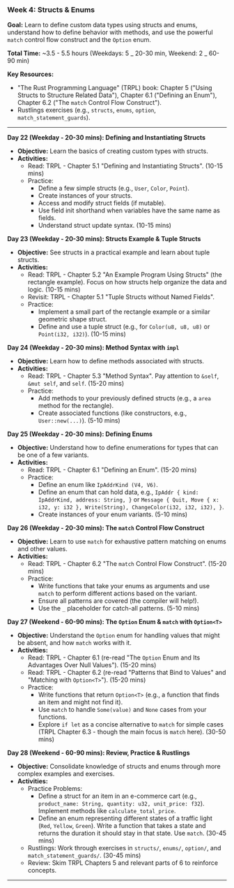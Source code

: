 ### Week 4: Structs & Enums

**Goal:** Learn to define custom data types using structs and enums, understand how to define behavior with methods, and use the powerful `match` control flow construct and the `Option` enum.

**Total Time:** ~3.5 - 5.5 hours (Weekdays: 5 _ 20-30 min, Weekend: 2 _ 60-90 min)

**Key Resources:**

- "The Rust Programming Language" (TRPL) book: Chapter 5 ("Using Structs to Structure Related Data"), Chapter 6.1 ("Defining an Enum"), Chapter 6.2 ("The `match` Control Flow Construct").
- Rustlings exercises (e.g., `structs`, `enums`, `option`, `match_statement_guards`).

---

**Day 22 (Weekday - 20-30 mins): Defining and Instantiating Structs**

- **Objective:** Learn the basics of creating custom types with structs.
- **Activities:**
  - Read: TRPL - Chapter 5.1 "Defining and Instantiating Structs". (10-15 mins)
  - Practice:
    - Define a few simple structs (e.g., `User`, `Color`, `Point`).
    - Create instances of your structs.
    - Access and modify struct fields (if mutable).
    - Use field init shorthand when variables have the same name as fields.
    - Understand struct update syntax. (10-15 mins)

**Day 23 (Weekday - 20-30 mins): Structs Example & Tuple Structs**

- **Objective:** See structs in a practical example and learn about tuple structs.
- **Activities:**
  - Read: TRPL - Chapter 5.2 "An Example Program Using Structs" (the rectangle example). Focus on how structs help organize the data and logic. (10-15 mins)
  - Revisit: TRPL - Chapter 5.1 "Tuple Structs without Named Fields".
  - Practice:
    - Implement a small part of the rectangle example or a similar geometric shape struct.
    - Define and use a tuple struct (e.g., for `Color(u8, u8, u8)` or `Point(i32, i32)`). (10-15 mins)

**Day 24 (Weekday - 20-30 mins): Method Syntax with `impl`**

- **Objective:** Learn how to define methods associated with structs.
- **Activities:**
  - Read: TRPL - Chapter 5.3 "Method Syntax". Pay attention to `&self`, `&mut self`, and `self`. (15-20 mins)
  - Practice:
    - Add methods to your previously defined structs (e.g., a `area` method for the rectangle).
    - Create associated functions (like constructors, e.g., `User::new(...)`). (5-10 mins)

**Day 25 (Weekday - 20-30 mins): Defining Enums**

- **Objective:** Understand how to define enumerations for types that can be one of a few variants.
- **Activities:**
  - Read: TRPL - Chapter 6.1 "Defining an Enum". (15-20 mins)
  - Practice:
    - Define an enum like `IpAddrKind (V4, V6)`.
    - Define an enum that can hold data, e.g., `IpAddr { kind: IpAddrKind, address: String, }` or `Message { Quit, Move { x: i32, y: i32 }, Write(String), ChangeColor(i32, i32, i32), }`.
    - Create instances of your enum variants. (5-10 mins)

**Day 26 (Weekday - 20-30 mins): The `match` Control Flow Construct**

- **Objective:** Learn to use `match` for exhaustive pattern matching on enums and other values.
- **Activities:**
  - Read: TRPL - Chapter 6.2 "The `match` Control Flow Construct". (15-20 mins)
  - Practice:
    - Write functions that take your enums as arguments and use `match` to perform different actions based on the variant.
    - Ensure all patterns are covered (the compiler will help!).
    - Use the `_` placeholder for catch-all patterns. (5-10 mins)

**Day 27 (Weekend - 60-90 mins): The `Option` Enum & `match` with `Option<T>`**

- **Objective:** Understand the `Option` enum for handling values that might be absent, and how `match` works with it.
- **Activities:**
  - Read: TRPL - Chapter 6.1 (re-read "The `Option` Enum and Its Advantages Over Null Values"). (15-20 mins)
  - Read: TRPL - Chapter 6.2 (re-read "Patterns that Bind to Values" and "Matching with `Option<T>`"). (15-20 mins)
  - Practice:
    - Write functions that return `Option<T>` (e.g., a function that finds an item and might not find it).
    - Use `match` to handle `Some(value)` and `None` cases from your functions.
    - Explore `if let` as a concise alternative to `match` for simple cases (TRPL Chapter 6.3 - though the main focus is `match` here). (30-50 mins)

**Day 28 (Weekend - 60-90 mins): Review, Practice & Rustlings**

- **Objective:** Consolidate knowledge of structs and enums through more complex examples and exercises.
- **Activities:**
  - Practice Problems:
    - Define a struct for an item in an e-commerce cart (e.g., `product_name: String, quantity: u32, unit_price: f32`). Implement methods like `calculate_total_price`.
    - Define an enum representing different states of a traffic light (`Red`, `Yellow`, `Green`). Write a function that takes a state and returns the duration it should stay in that state. Use `match`. (30-45 mins)
  - Rustlings: Work through exercises in `structs/`, `enums/`, `option/`, and `match_statement_guards/`. (30-45 mins)
  - Review: Skim TRPL Chapters 5 and relevant parts of 6 to reinforce concepts.

---
